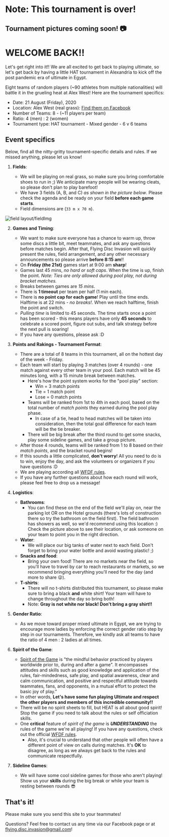 # Note: This tournament is over!

## Tournament pictures coming soon! 📷

# WELCOME BACK!!

Let's get right into it!! We are all excited to get back to playing ultimate, so let's get back by having a little HAT tournament in Alexandria to kick off the post pandemic era of ultimate in Egypt.

Eight teams of random players (~90 athletes from multiple nationalities) will battle it in the grueling heat at Alex West! Here are the tournament specifics:

-   Date: 21 August (Friday), 2020
-   Location: Alex West (real grass): [Find them on Facebook](https://www.facebook.com/RadissonBluHotelAlexandria/)
-   Number of Teams: 8 - (~11 players per team)
-   Ratio: 4 (men) : 2 (women)
-   Tournament type: HAT tournament - Mixed gender - 6 v 6 teams

## Event specifics

Below, find all the nitty-gritty tournament-specific details and rules. If we missed anything, please let us know!

1. **Fields**:

    - We will be playing on real grass, so make sure you bring comfortable shoes to run in ;) We anticipate many people will be wearing cleats, so please don't plan to play barefoot!
    - We have 3 fields (A, B, and C) _as shown in the picture below_. Please check the agenda and be ready on your field **before each game starts**.
    - Field dimensions are (`33 m x 70 m`).

![field layout/fieldImg](alex_west_map_3_fields_left.jpeg)

2. **Games and Timing**:

    - We want to make sure everyone has a chance to warm up, throw some discs a little bit, meet teammates, and ask any questions before matches begin. After that, Flying Disc Invasion will quickly present the rules, field arrangement, and any other necessary announcements so please arrive **before 8:15 am**!!
    - On **Friday (the 21st)** games start at 9:00 am **sharp**!
    - Games last 45 mins, _no hard or soft caps_. When the time is up, finish the point. _Note: Ties are only allowed during pool play, not during bracket matches._
    - Breaks between games are _15 mins_.
    - There is **1 timeout** per team per half (1 min each).
    - There is **no point cap for each game**! Play until the time ends. Halftime is at 22 mins - _no breaks!_. When we reach halftime, finish the point and switch.
    - _Pulling time_ is limited to 45 seconds. The time starts once a point has been scored - this means players have only **45 seconds** to celebrate a scored point, figure out subs, and talk strategy before the next pull is soaring!
    - If you have any questions, please ask :D

3. **Points and Rakings - Tournament Format**:

    - There are a total of 8 teams in this tournament, all on the hottest day of the week - Friday.
    - Each team will start by playing 3 matches (over 4 rounds) - one match against every other team in your pool. Each match will be 45 minutes long, with a 15 minute break between matches.
        - Here's how the point system works for the "pool play" section:
            - Win = 3 match points
            - Tie = 1 match point
            - Lose = 0 match points
        - Teams will be ranked from 1st to 4th in each pool, based on the total number of _match points_ they earned during the pool play phase.
            - In case of a tie, head to head matches will be taken into consideration, then the total goal difference for each team will be the tie breaker.
        - There will be big break after the third round to get some snacks, play some sideline games, and take a group picture.
    - After those 4 rounds, teams will be ranked from 1 to 8 based on their _match points_, and the bracket round begins!
    - If this sounds a little complicated, **don't worry**! All you need to do is to win, enjoy the day, and ask the volunteers or organizers if you have questions :D
    - We are playing according all [WFDF rules](https://rules.wfdf.org/).
    - If you have any further questions about how each round will work, please feel free to drop us a message!

4. **Logistics**:

    - **Bathrooms**:
        - You can find these on the end of the field we'll play on, near the parking lot OR on the Hotel grounds (there's lots of construction there so try the bathroom on the field first). The field bathroom has showers as well, so we'd recommend using this location :) Check the picture above to see their location, or ask someone on your team to point you in the right direction.
    - **Water**:
        - We will place our big tanks of water next to each field. Don't forget to bring your water bottle and avoid wasting plastic! ;)
    - **Snacks and food**:
        - Bring your own food! There are no markets near the field, so you'll have to travel by car to reach restaurants or markets, so we recommend bringing everything you'll need for the day (and more to share 😜).
    - **T-shirts**:
        - There will no t-shirts distributed this tournament, so please make sure to bring a black **and** white shirt! Your team will have to change throughout the day so bring both!
        - Note: **Gray is not white nor black! Don't bring a gray shirt!!**

5. **Gender Ratio**:

    - As we move toward proper mixed ultimate in Egypt, we are trying to encourage more ladies by enforcing the correct gender ratio step by step in our tournaments. Therefore, we kindly ask all teams to have the ratio of 4 men : 2 ladies at all times.

6. **Spirit of the Game**:

    - [Spirit of the Game](http://www.wfdf.org/sports/ultimate/161-spirit-of-the-game-) is "the mindful behavior practiced by players worldwide prior to, during and after a game". It encompasses attitudes and skills such as good knowledge and application of the rules, fair-mindedness, safe play, and spatial awareness, clear and calm communication, and positive and respectful attitude towards teammates, fans, and opponents, in a mutual effort to protect the basic joy of play."
    - In other words, **Let's have some fun playing Ultimate and respect the other players and members of this incredible community!!**
    - There will be no spirit sheets to fill, but HEAT is all about good spirit! Stop the game if you need to talk about the rules or self officiation skills.
    - One **critical** feature of _spirit of the game_ is _**UNDERSTANDING**_ the rules of the game we're all playing! If you have any questions, check out the official [WFDF rules](https://rules.wfdf.org/).
        - Also, it's crucial to understand that other people will often have a different point of view on calls during matches. It's **OK** to disagree, as long as we always get back to the rules and communicate respectfully.

7. **Sideline Games**:

    - We will have some cool sideline games for those who aren't playing! Show us your **skills** during the big break or while your team is resting between rounds 😎

## That's it!

Please make sure you send this site to your teammates!

Questions? Feel free to contact us any time via our Facebook page or at flying.disc.invasion@gmail.com!
